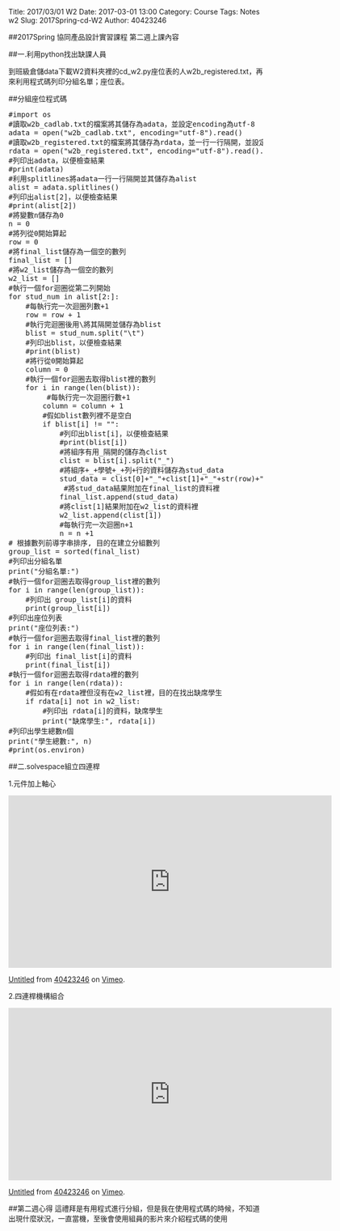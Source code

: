 Title: 2017/03/01 W2
Date: 2017-03-01 13:00
Category: Course
Tags: Notes  w2
Slug: 2017Spring-cd-W2
Author: 40423246

##2017Spring 協同產品設計實習課程  第二週上課內容

##一.利用python找出缺課人員

到班級倉儲data下載W2資料夾裡的cd_w2.py座位表的人w2b_registered.txt，再來利用程式碼列印分組名單；座位表。

<!-- PELICAN_END_SUMMARY -->

##分組座位程式碼
<pre class="brush: python">
#import os
#讀取w2b_cadlab.txt的檔案將其儲存為adata，並設定encoding為utf-8
adata = open("w2b_cadlab.txt", encoding="utf-8").read()
#讀取w2b_registered.txt的檔案將其儲存為rdata，並一行一行隔開，並設定encoding為utf-8
rdata = open("w2b_registered.txt", encoding="utf-8").read().splitlines()
#列印出adata，以便檢查結果
#print(adata)
#利用splitlines將adata一行一行隔開並其儲存為alist
alist = adata.splitlines()
#列印出alist[2]，以便檢查結果
#print(alist[2])
#將變數n儲存為0
n = 0
#將列從0開始算起
row = 0
#將final_list儲存為一個空的數列
final_list = []
#將w2_list儲存為一個空的數列
w2_list = []
#執行一個for迴圈從第二列開始
for stud_num in alist[2:]:
    #每執行完一次迴圈列數+1
    row = row + 1
    #執行完迴圈後用\將其隔開並儲存為blist
    blist = stud_num.split("\t")
    #列印出blist，以便檢查結果
    #print(blist)
    #將行從0開始算起
    column = 0
    #執行一個for迴圈去取得blist裡的數列
    for i in range(len(blist)):
         #每執行完一次迴圈行數+1
        column = column + 1
        #假如blist數列裡不是空白
        if blist[i] != "":
            #列印出blist[i]，以便檢查結果
            #print(blist[i])
            #將組序有用_隔開的儲存為clist 
            clist = blist[i].split("_")
            #將組序+_+學號+_+列+行的資料儲存為stud_data
            stud_data = clist[0]+"_"+clist[1]+"_"+str(row)+"_"+str(column)
             #將stud_data結果附加在final_list的資料裡
            final_list.append(stud_data)
            #將clist[1]結果附加在w2_list的資料裡
            w2_list.append(clist[1])
            #每執行完一次迴圈n+1
            n = n +1
# 根據數列前導字串排序, 目的在建立分組數列
group_list = sorted(final_list)
#列印出分組名單
print("分組名單:")
#執行一個for迴圈去取得group_list裡的數列
for i in range(len(group_list)):
    #列印出 group_list[i]的資料
    print(group_list[i])
#列印出座位列表
print("座位列表:")
#執行一個for迴圈去取得final_list裡的數列
for i in range(len(final_list)):
    #列印出 final_list[i]的資料
    print(final_list[i])
#執行一個for迴圈去取得rdata裡的數列
for i in range(len(rdata)):
    #假如有在rdata裡但沒有在w2_list裡，目的在找出缺席學生
    if rdata[i] not in w2_list:
        #列印出 rdata[i]的資料，缺席學生
        print("缺席學生:", rdata[i])
#列印出學生總數n個
print("學生總數:", n)
#print(os.environ)
</pre>

##二.solvespace組立四連桿


1.元件加上軸心

<iframe src="https://player.vimeo.com/video/208267757" width="640" height="341" frameborder="0" webkitallowfullscreen mozallowfullscreen allowfullscreen></iframe>
<p><a href="https://vimeo.com/208267757">Untitled</a> from <a href="https://vimeo.com/user60140629">40423246</a> on <a href="https://vimeo.com">Vimeo</a>.</p>

2.四連桿機構組合

<iframe src="https://player.vimeo.com/video/208267743" width="640" height="341" frameborder="0" webkitallowfullscreen mozallowfullscreen allowfullscreen></iframe>
<p><a href="https://vimeo.com/208267743">Untitled</a> from <a href="https://vimeo.com/user60140629">40423246</a> on <a href="https://vimeo.com">Vimeo</a>.</p>

##第二週心得
這禮拜是有用程式進行分組，但是我在使用程式碼的時候，不知道出現什麼狀況，一直當機，至後會使用組員的影片來介紹程式碼的使用



